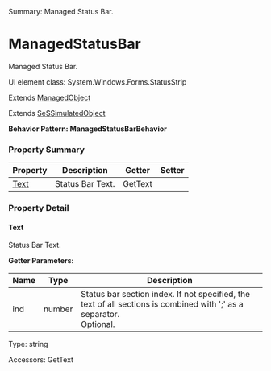Summary: Managed Status Bar.

# ManagedStatusBar

Managed Status Bar.
 
UI element class: System.Windows.Forms.StatusStrip

Extends [ManagedObject](ManagedObject.md)

Extends [SeSSimulatedObject](SeSSimulatedObject.md)





**Behavior Pattern: ManagedStatusBarBehavior**


<!-- ============================== property summary ========================== -->

	

### Property Summary

| **Property** | **Description** | **Getter** | **Setter** |
| ------------ | --------------- | ---------- | ---------- |
| [Text](#text) | Status Bar Text. | GetText |  |



	
<!-- ============================== action summary ========================== -->


<!-- ============================== property detail ========================== -->
	
### Property Detail
		
<a name="Text"></a>
#### Text


Status Bar Text.

			
**Getter Parameters:**

| **Name** | **Type** | **Description** |
| -------- | -------- | --------------- |	
| ind | number | Status bar section index. If not specified, the text of all sections is combined with ';' as a separator.<br>Optional. |


	
			
Type: string
			
			
Accessors: GetText
			
		
	
	
<!-- ============================== action detail ========================== -->
		

